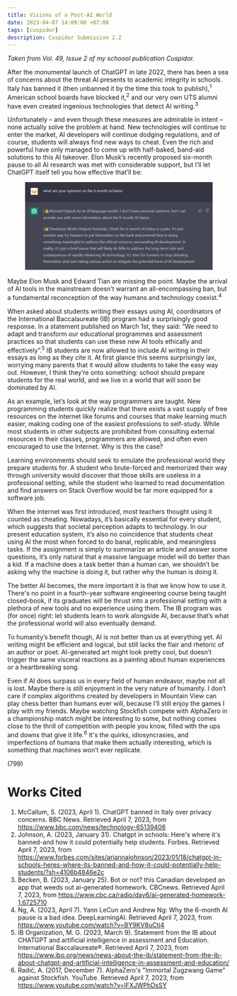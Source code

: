 ```yaml
---
title: Visions of a Post-AI World
date: 2023-04-07 14:09:00 +07:00
tags: [cuspidor]
description: Cuspidor Submission 2.2
---
```


*Taken from Vol. 49, Issue 2 of my schoool publication Cuspidor.*

After the monumental launch of ChatGPT in late 2022, there has been a sea of concerns about the threat AI presents to academic integrity in schools. Italy has banned it (then unbanned it by the time this took to publish),<sup>1</sup> American school boards have blocked it,<sup>2</sup>  and our very own UTS alumni have even created ingenious technologies that detect AI writing.<sup>3</sup>  

Unfortunately – and even though these measures are admirable in intent – none actually solve the problem at hand. New technologies will continue to enter the market, AI developers will continue dodging regulations, and of course, students will always find new ways to cheat. Even the rich and powerful have only managed to come up with half-baked, band-aid solutions to this AI takeover. Elon Musk’s recently proposed six-month pause to all AI research was met with considerable support, but I’ll let ChatGPT itself tell you how effective that’ll be:

<figure>
  <img src="gpt.png" alt="gpt">
</figure>

Maybe Elon Musk and Edward Tian are missing the point. Maybe the arrival of AI tools in the mainstream doesn’t warrant an all-encompassing ban, but a fundamental reconception of the way humans and technology coexist.<sup>4</sup> 

When asked about students writing their essays using AI, coordinators of the International Baccalaureate (IB) program had a surprisingly good response. In a statement published on March 1st, they said: “We need to adapt and transform our educational programmes and assessment practices so that students can use these new AI tools ethically and effectively”.<sup>5</sup>  IB students are now allowed to include AI writing in their essays as long as they cite it. At first glance this seems surprisingly lax, worrying many parents that it would allow students to take the easy way out. However, I think they’re onto something: school should prepare students for the real world, and we live in a world that will soon be dominated by AI.

As an example, let’s look at the way programmers are taught. New programming students quickly realize that there exists a vast supply of free resources on the internet like forums and courses that make learning much easier, making coding one of the easiest professions to self-study. While most students in other subjects are prohibited from consulting external resources in their classes, programmers are allowed, and often even encouraged to use the Internet. Why is this the case?

Learning environments should seek to emulate the professional world they prepare students for. A student who brute-forced and memorized their way through university would discover that those skills are useless in a professional setting, while the student who learned to read documentation and find answers on Stack Overflow would be far more equipped for a software job.

When the internet was first introduced, most teachers thought using it counted as cheating. Nowadays, it’s basically essential for every student, which suggests that societal perception adapts to technology. In our present education system, it’s also no coincidence that students cheat using AI the most when forced to do banal, replicable, and meaningless tasks. If the assignment is simply to summarize an article and answer some questions, it’s only natural that a massive language model will do better than a kid. If a machine does a task better than a human can, we shouldn’t be asking why the machine is doing it, but rather why the human is doing it.

The better AI becomes, the more important it is that we know how to use it. There's no point in a fourth-year software engineering course being taught closed-book, if its graduates will be thrust into a professional setting with a plethora of new tools and no experience using them. The IB program was (for once) right: let students learn to work alongside AI, because that’s what the professional world will also eventually demand.

To humanity’s benefit though, AI is not better than us at everything yet. AI writing might be efficient and logical, but still lacks the flair and rhetoric of an author or poet.  AI-generated art might look pretty cool, but doesn’t trigger the same visceral reactions as a painting about human experiences or a heartbreaking song. 

Even if AI does surpass us in every field of human endeavor, maybe not all is lost. Maybe there is still enjoyment in the very nature of humanity. I don’t care if complex algorithms created by developers in Mountain View can play chess better than humans ever will, because I’ll still enjoy the games I play with my friends. Maybe watching Stockfish compete with AlphaZero in a championship match might be interesting to some, but nothing comes close to the thrill of competition with people you know, filled with the ups and downs that give it life.<sup>6</sup>   It's the quirks, idiosyncrasies, and imperfections of humans that make them actually interesting, which is something that machines won’t ever replicate. 

(799)

# Works Cited

1. McCallum, S. (2023, April 1). ChatGPT banned in Italy over privacy concerns. BBC News. Retrieved April 7, 2023, from https://www.bbc.com/news/technology-65139406 
2. Johnson, A. (2023, January 31). Chatgpt in schools: Here's where it's banned-and how it could potentially help students. Forbes. Retrieved April 7, 2023, from https://www.forbes.com/sites/ariannajohnson/2023/01/18/chatgpt-in-schools-heres-where-its-banned-and-how-it-could-potentially-help-students/?sh=4106b4846e2c 
3. Becken, B. (2023, January 25). Bot or not? this Canadian developed an app that weeds out ai-generated homework. CBCnews. Retrieved April 7, 2023, from https://www.cbc.ca/radio/day6/ai-generated-homework-1.6725710 
4. Ng, A. (2023, April 7). Yann LeCun and Andrew Ng: Why the 6-month AI pause is a bad idea. DeepLearningAI. Retrieved April 7, 2023, from https://www.youtube.com/watch?v=BY9KV8uCtj4 
5. IB Organization, M. G. (2023, March 9). Statement from the IB about CHATGPT and artificial intelligence in assessment and Education. International Baccalaureate®. Retrieved April 7, 2023, from https://www.ibo.org/news/news-about-the-ib/statement-from-the-ib-about-chatgpt-and-artificial-intelligence-in-assessment-and-education/ 
6. Radić, A. (2017, December 7). AlphaZero's "Immortal Zugzwang Game" against Stockfish. YouTube. Retrieved April 7, 2023, from https://www.youtube.com/watch?v=lFXJWPhDsSY 
